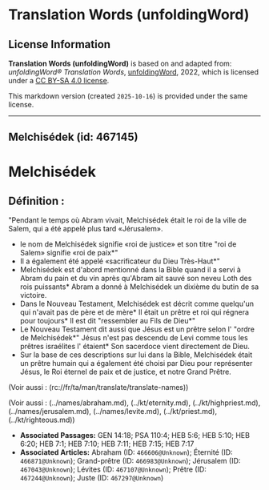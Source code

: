 # Translation Words (unfoldingWord)

## License Information

**Translation Words (unfoldingWord)** is based on and adapted from: _unfoldingWord® Translation Words_, [unfoldingWord](https://unfoldingword.org/utw), 2022, which is licensed under a [CC BY-SA 4.0 license](https://creativecommons.org/licenses/by-sa/4.0/legalcode.en).

This markdown version (created `2025-10-16`) is provided under the same license.



--------------------------------

## Melchisédek (id: 467145)

Melchisédek
===========

Définition :
------------

"Pendant le temps où Abram vivait, Melchisédek était le roi de la ville de Salem, qui a été appelé plus tard «Jérusalem».

* le nom de Melchisédek signifie «roi de justice» et son titre "roi de Salem» signifie «roi de paix\*"
* Il a également été appelé «sacrificateur du Dieu Très\-Haut\*"
* Melchisédek est d'abord mentionné dans la Bible quand il a servi à Abram du pain et du vin après qu'Abram ait sauvé son neveu Loth des rois puissants\* Abram a donné à Melchisédek un dixième du butin de sa victoire.
* Dans le Nouveau Testament, Melchisédek est décrit comme quelqu'un qui n'avait pas de père et de mère\* Il était un prêtre et roi qui régnera pour toujours\* Il est dit "ressembler au Fils de Dieu\*"
* Le Nouveau Testament dit aussi que Jésus est un prêtre selon l' "ordre de Melchisédek\*" Jésus n'est pas descendu de Levi comme tous les prêtres israélites l' étaient\* Son sacerdoce vient directement de Dieu.
* Sur la base de ces descriptions sur lui dans la Bible, Melchisédek était un prêtre humain qui a également été choisi par Dieu pour représenter Jésus, le Roi éternel de paix et de justice, et notre Grand Prêtre.

(Voir aussi : (rc://fr/ta/man/translate/translate\-names))

(Voir aussi : (../names/abraham.md), (../kt/eternity.md), (../kt/highpriest.md), (../names/jerusalem.md), (../names/levite.md), (../kt/priest.md), (../kt/righteous.md))

* **Associated Passages:** GEN 14:18; PSA 110:4; HEB 5:6; HEB 5:10; HEB 6:20; HEB 7:1; HEB 7:10; HEB 7:11; HEB 7:15; HEB 7:17
* **Associated Articles:** Abraham (ID: `466606@Unknown`); Éternité (ID: `466871@Unknown`); Grand-prêtre (ID: `466983@Unknown`); Jérusalem (ID: `467043@Unknown`); Lévites (ID: `467107@Unknown`); Prêtre (ID: `467244@Unknown`); Juste (ID: `467297@Unknown`)

